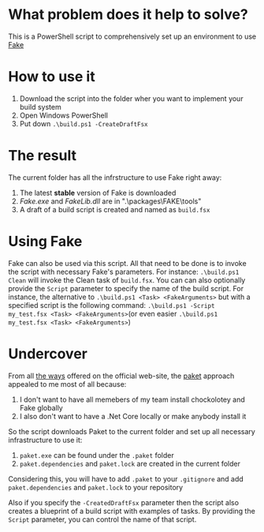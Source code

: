 # What problem does it help to solve?
This is a PowerShell script to comprehensively set up an environment to use [Fake](https://fake.build/index.html)

# How to use it
1. Download the script into the folder wher you want to implement your build system
2. Open Windows PowerShell
3. Put down `.\build.ps1 -CreateDraftFsx`

# The result
The current folder has all the infrstructure to use Fake right away:
1. The latest **stable** version of Fake is downloaded
2. _Fake.exe_ and _FakeLib.dll_ are in ".\packages\FAKE\tools\"
3. A draft of a build script is created and named as `build.fsx`

# Using Fake
Fake can also be used via this script. All that need to be done is to invoke the script with necessary Fake's parameters. For instance: `.\build.ps1 Clean` will invoke the Clean task of `build.fsx`.
You can can also optionally provide the `Script` parameter to specify the name of the build script. For instance, the alternative to `.\build.ps1 <Task> <FakeArguments>` but with a specified script is the following command: `.\build.ps1 -Script my_test.fsx <Task> <FakeArguments>`(or even easier `.\build.ps1 my_test.fsx <Task> <FakeArguments>`)

# Undercover
From all [the ways](https://fake.build/fake-gettingstarted.html#Install-FAKE) offered on the official web-site, the [paket](https://fsprojects.github.io/Paket/) approach appealed to me most of all because:
1. I don't want to have all memebers of my team install chockolotey and Fake globally
2. I also don't want to have a .Net Core locally or make anybody install it

So the script downloads Paket to the current folder and set up all necessary infrastructure to use it:
1. `paket.exe` can be found under the `.paket` folder
2. `paket.dependencies` and `paket.lock` are created in the current folder

Considering this, you will have to add `.paket` to your `.gitignore` and add `paket.dependencies` and `paket.lock` to your repository

Also if you specify the `-CreatedDraftFsx` parameter then the script also creates a blueprint of a build script with examples of tasks. By providing the `Script` parameter, you can control the name of that script.
